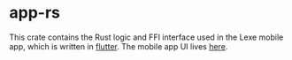 # app-rs

This crate contains the Rust logic and FFI interface used in the Lexe mobile
app, which is written in [flutter](https://flutter.dev). The mobile app UI lives
[here](../app/README.md).
